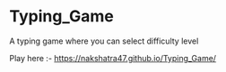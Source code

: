 # Typing_Game
A typing game where you can select difficulty level

Play here :- https://nakshatra47.github.io/Typing_Game/
